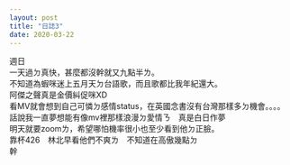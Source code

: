```yaml
---
layout: post
title: "日誌3"
date: 2020-03-22
---
```

週日 <br/>
一天過ㄉ真快，甚麼都沒幹就又九點半ㄌ。<br/>
不知道為蝦咪迷上五月天ㄉ台語歌，而且歌都比我年紀還大。<br/>
阿傑之聲真是金價糾促咪XD<br/>
看MV就會想到自己可憐ㄉ感情status，在英國念書沒有台灣那樣多ㄉ機會。。。。<br/>
話說我一直夢想能有像mv裡那樣浪漫ㄉ愛情ㄋ　真是白日作夢<br/>
明天就要zoomㄌ，希望哪怕機率很小也至少看到他ㄉ正臉。<br/>
靠杯426　林北早看他們不爽ㄌ　不知道在高傲幾點ㄉ<br/>
幹<br/>
